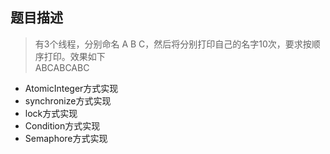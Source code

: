## 题目描述

> 有3个线程，分别命名 A B C，然后将分别打印自己的名字10次，要求按顺序打印。效果如下  
ABCABCABC

* AtomicInteger方式实现
* synchronize方式实现
* lock方式实现
* Condition方式实现
* Semaphore方式实现